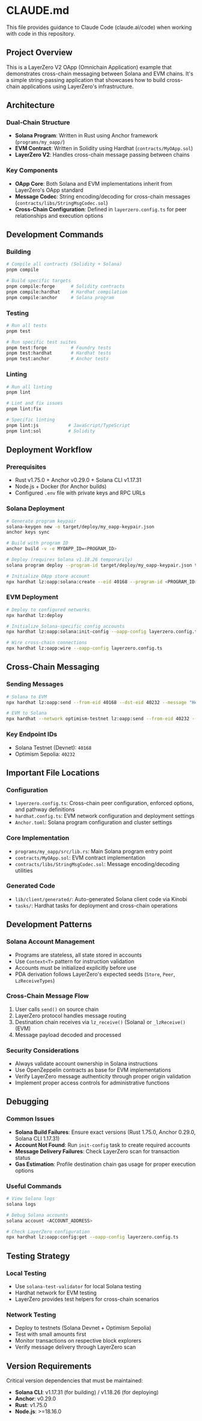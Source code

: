 # CLAUDE.md

This file provides guidance to Claude Code (claude.ai/code) when working with code in this repository.

## Project Overview

This is a LayerZero V2 OApp (Omnichain Application) example that demonstrates cross-chain messaging between Solana and EVM chains. It's a simple string-passing application that showcases how to build cross-chain applications using LayerZero's infrastructure.

## Architecture

### Dual-Chain Structure
- **Solana Program**: Written in Rust using Anchor framework (`programs/my_oapp/`)
- **EVM Contract**: Written in Solidity using Hardhat (`contracts/MyOApp.sol`)
- **LayerZero V2**: Handles cross-chain message passing between chains

### Key Components
- **OApp Core**: Both Solana and EVM implementations inherit from LayerZero's OApp standard
- **Message Codec**: String encoding/decoding for cross-chain messages (`contracts/libs/StringMsgCodec.sol`)
- **Cross-Chain Configuration**: Defined in `layerzero.config.ts` for peer relationships and execution options

## Development Commands

### Building
```bash
# Compile all contracts (Solidity + Solana)
pnpm compile

# Build specific targets
pnpm compile:forge      # Solidity contracts
pnpm compile:hardhat    # Hardhat compilation
pnpm compile:anchor     # Solana program
```

### Testing
```bash
# Run all tests
pnpm test

# Run specific test suites
pnpm test:forge         # Foundry tests
pnpm test:hardhat       # Hardhat tests
pnpm test:anchor        # Anchor tests
```

### Linting
```bash
# Run all linting
pnpm lint

# Lint and fix issues
pnpm lint:fix

# Specific linting
pnpm lint:js           # JavaScript/TypeScript
pnpm lint:sol          # Solidity
```

## Deployment Workflow

### Prerequisites
- Rust v1.75.0 + Anchor v0.29.0 + Solana CLI v1.17.31
- Node.js + Docker (for Anchor builds)
- Configured `.env` file with private keys and RPC URLs

### Solana Deployment
```bash
# Generate program keypair
solana-keygen new -o target/deploy/my_oapp-keypair.json
anchor keys sync

# Build with program ID
anchor build -v -e MYOAPP_ID=<PROGRAM_ID>

# Deploy (requires Solana v1.18.26 temporarily)
solana program deploy --program-id target/deploy/my_oapp-keypair.json target/verifiable/my_oapp.so -u devnet

# Initialize OApp store account
npx hardhat lz:oapp:solana:create --eid 40168 --program-id <PROGRAM_ID>
```

### EVM Deployment
```bash
# Deploy to configured networks
npx hardhat lz:deploy

# Initialize Solana-specific config accounts
npx hardhat lz:oapp:solana:init-config --oapp-config layerzero.config.ts

# Wire cross-chain connections
npx hardhat lz:oapp:wire --oapp-config layerzero.config.ts
```

## Cross-Chain Messaging

### Sending Messages
```bash
# Solana to EVM
npx hardhat lz:oapp:send --from-eid 40168 --dst-eid 40232 --message "Hello from Solana"

# EVM to Solana
npx hardhat --network optimism-testnet lz:oapp:send --from-eid 40232 --dst-eid 40168 --message "Hello from Optimism"
```

### Key Endpoint IDs
- Solana Testnet (Devnet): `40168`
- Optimism Sepolia: `40232`

## Important File Locations

### Configuration
- `layerzero.config.ts`: Cross-chain peer configuration, enforced options, and pathway definitions
- `hardhat.config.ts`: EVM network configuration and deployment settings
- `Anchor.toml`: Solana program configuration and cluster settings

### Core Implementation
- `programs/my_oapp/src/lib.rs`: Main Solana program entry point
- `contracts/MyOApp.sol`: EVM contract implementation
- `contracts/libs/StringMsgCodec.sol`: Message encoding/decoding utilities

### Generated Code
- `lib/client/generated/`: Auto-generated Solana client code via Kinobi
- `tasks/`: Hardhat tasks for deployment and cross-chain operations

## Development Patterns

### Solana Account Management
- Programs are stateless, all state stored in accounts
- Use `Context<T>` pattern for instruction validation
- Accounts must be initialized explicitly before use
- PDA derivation follows LayerZero's expected seeds (`Store`, `Peer`, `LzReceiveTypes`)

### Cross-Chain Message Flow
1. User calls `send()` on source chain
2. LayerZero protocol handles message routing
3. Destination chain receives via `lz_receive()` (Solana) or `_lzReceive()` (EVM)
4. Message payload decoded and processed

### Security Considerations
- Always validate account ownership in Solana instructions
- Use OpenZeppelin contracts as base for EVM implementations
- Verify LayerZero message authenticity through proper origin validation
- Implement proper access controls for administrative functions

## Debugging

### Common Issues
- **Solana Build Failures**: Ensure exact versions (Rust 1.75.0, Anchor 0.29.0, Solana CLI 1.17.31)
- **Account Not Found**: Run `init-config` task to create required accounts
- **Message Delivery Failures**: Check LayerZero scan for transaction status
- **Gas Estimation**: Profile destination chain gas usage for proper execution options

### Useful Commands
```bash
# View Solana logs
solana logs

# Debug Solana accounts
solana account <ACCOUNT_ADDRESS>

# Check LayerZero configuration
npx hardhat lz:oapp:config:get --oapp-config layerzero.config.ts
```

## Testing Strategy

### Local Testing
- Use `solana-test-validator` for local Solana testing
- Hardhat network for EVM testing
- LayerZero provides test helpers for cross-chain scenarios

### Network Testing
- Deploy to testnets (Solana Devnet + Optimism Sepolia)
- Test with small amounts first
- Monitor transactions on respective block explorers
- Verify message delivery through LayerZero scan

## Version Requirements

Critical version dependencies that must be maintained:
- **Solana CLI**: v1.17.31 (for building) / v1.18.26 (for deploying)
- **Anchor**: v0.29.0
- **Rust**: v1.75.0
- **Node.js**: >=18.16.0